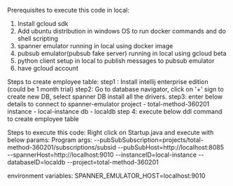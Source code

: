 Prerequisites to execute this code in local:
1. Install gcloud sdk
1. Add ubuntu distribution in windows OS to run docker commands and do shell scripting
2. spanner emulator running in local using docker image
3. pubsub emulator(pubsub fake server) running in local using gcloud beta
4. python client setup in local to publish messages to pubsub emulator
5. have gcloud account

Steps to create employee table:
step1 : Install intellij enterprise edition (could be 1 month trial)
step2: Go to database navigator, click on '+' sign to create new DB, select spanner DB
install all the drivers.
step3: enter below details to connect to spanner-emulator
project - total-method-360201
instance - local-instance
db - localdb
step 4: execute below ddl command to create employee table

Steps to execute this code:
Right click on Startup.java and execute with below params:
Program args:
--pubSubSubscription=projects/total-method-360201/subscriptions/subsid
--pubSubHost=http://localhost:8085
--spannerHost=http://localhost:9010
--instanceID=local-instance
--databaseID=localdb
--project=total-method-360201

environment variables:
SPANNER_EMULATOR_HOST=localhost:9010

